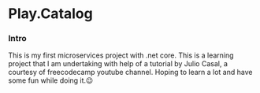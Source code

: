 # Play.Catalog
### Intro
This is my first microservices project with .net core. This is a learning project that I am undertaking with help of a tutorial by Julio Casal,
a courtesy of freecodecamp youtube channel. 
Hoping to learn a lot and have some fun while doing it.😉
